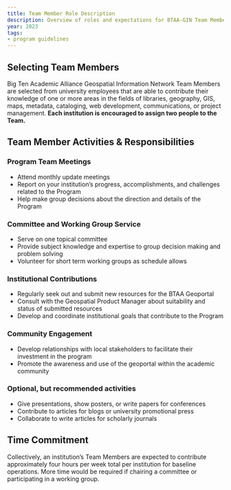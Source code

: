 ```yaml
---
title: Team Member Role Description
description: Overview of roles and expectations for BTAA-GIN Team Members
year: 2023
tags:
- program guidelines
---
```


## Selecting Team Members

Big Ten Academic Alliance Geospatial Information Network Team Members are selected from university employees that are able to contribute their knowledge of one or more areas in the fields of libraries, geography, GIS, maps, metadata, cataloging, web development, communications, or project management. **Each institution is encouraged to assign two people to the Team.**

## Team Member Activities & Responsibilities

### Program Team Meetings
-   Attend monthly update meetings
-   Report on your institution’s progress, accomplishments, and challenges related to the Program
-   Help make group decisions about the direction and details of the Program

### Committee and Working Group Service
-   Serve on one topical committee
-   Provide subject knowledge and expertise to group decision making and problem solving
-   Volunteer for short term working groups as schedule allows

### Institutional Contributions
-   Regularly seek out and submit new resources for the BTAA Geoportal
-   Consult with the Geospatial Product Manager about suitability and status of submitted resources
-   Develop and coordinate institutional goals that contribute to the Program
  
### Community Engagement
-   Develop relationships with local stakeholders to facilitate their investment in the program
-   Promote the awareness and use of the geoportal within the academic community

### Optional, but recommended activities
-   Give presentations, show posters, or write papers for conferences
-   Contribute to articles for blogs or university promotional press
-   Collaborate to write articles for scholarly journals

## Time Commitment
Collectively, an institution’s Team Members are expected to contribute approximately four hours per week total per institution for baseline operations. More time would be required if chairing a committee or participating in a working group.
